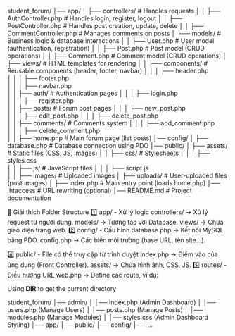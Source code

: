 student_forum/
│── app/
│   ├── controllers/          # Handles requests
│   │   ├── AuthController.php  # Handles login, register, logout
│   │   ├── PostController.php  # Handles post creation, update, delete
│   │   ├── CommentController.php  # Manages comments on posts
│   ├── models/               # Business logic & database interactions
│   │   ├── User.php          # User model (authentication, registration)
│   │   ├── Post.php          # Post model (CRUD operations)
│   │   ├── Comment.php       # Comment model (CRUD operations)
│   ├── views/                # HTML templates for rendering
│   │   ├── components/         # Reusable components (header, footer, navbar)
│   │   │   ├── header.php    
│   │   │   ├── footer.php    
│   │   │   ├── navbar.php    
│   │   ├── auth/             # Authentication pages
│   │   │   ├── login.php     
│   │   │   ├── register.php  
│   │   ├── posts/            # Forum post pages
│   │   │   ├── new_post.php  
│   │   │   ├── edit_post.php 
│   │   │   ├── delete_post.php  
│   │   ├── comments/         # Comments system
│   │   │   ├── add_comment.php  
│   │   │   ├── delete_comment.php  
│   │   ├── home.php          # Main forum page (list posts)
│── config/
│   ├── database.php          # Database connection using PDO
│── public/
│   ├── assets/               # Static files (CSS, JS, images)
│   │   ├── css/              # Stylesheets
│   │   │   ├── styles.css    
│   │   ├── js/               # JavaScript files
│   │   │   ├── script.js    
│   │   ├── images/           # Uploaded images
│   ├── uploads/              # User-uploaded files (post images)
│   ├── index.php             # Main entry point (loads home.php)
│── .htaccess                 # URL rewriting (optional)
│── README.md                 # Project documentation



📌 Giải thích Folder Structure
1️⃣ app/ - Xử lý logic
controllers/ → Xử lý request từ người dùng.
models/ → Tương tác với Database.
views/ → Chứa giao diện trang web.
2️⃣ config/ - Cấu hình
database.php → Kết nối MySQL bằng PDO.
config.php → Các biến môi trường (base URL, tên site...).

4️⃣ public/ - File có thể truy cập từ trình duyệt
index.php → Điểm vào của ứng dụng (Front Controller).
assets/ → Chứa hình ảnh, CSS, JS.
5️⃣ routes/ - Điều hướng URL
web.php → Define các route, ví dụ:


Using __DIR__ to get the current directory


student_forum/
│── admin/
│   │── index.php  (Admin Dashboard)
│   │── users.php  (Manage Users)
│   │── posts.php  (Manage Posts)
│   │── modules.php  (Manage Modules)
│   │── styles.css  (Admin Dashboard Styling)
│── app/
│── public/
│── config/
│── ...
